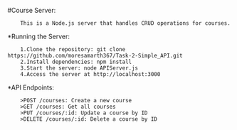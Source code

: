 #Course Server:

        This is a Node.js server that handles CRUD operations for courses.

*Running the Server:

        1.Clone the repository: git clone https://github.com/moresamarth367/Task-2-Simple_API.git
        2.Install dependencies: npm install
        3.Start the server: node APIServer.js
        4.Access the server at http://localhost:3000

*API Endpoints:

        >POST /courses: Create a new course
        >GET /courses: Get all courses
        >PUT /courses/:id: Update a course by ID
        >DELETE /courses/:id: Delete a course by ID
